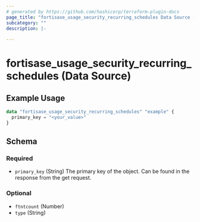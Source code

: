 ```yaml
---
# generated by https://github.com/hashicorp/terraform-plugin-docs
page_title: "fortisase_usage_security_recurring_schedules Data Source - fortisase"
subcategory: ""
description: |-
  
---
```


# fortisase_usage_security_recurring_schedules (Data Source)



## Example Usage

```terraform
data "fortisase_usage_security_recurring_schedules" "example" {
  primary_key = "<your_value>"
}
```

<!-- schema generated by tfplugindocs -->
## Schema

### Required

- `primary_key` (String) The primary key of the object. Can be found in the response from the get request.

### Optional

- `ftntcount` (Number)
- `type` (String)
